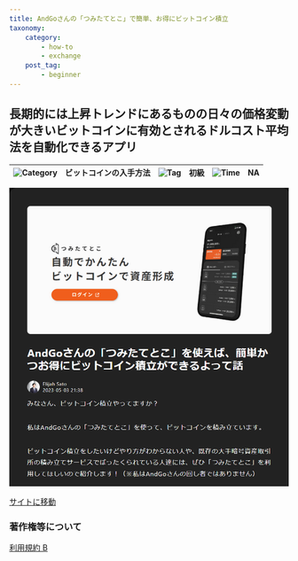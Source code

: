 ```yaml
---
title: AndGoさんの「つみたてとこ」で簡単、お得にビットコイン積立
taxonomy:
    category:
        - how-to
        - exchange
    post_tag:
        - beginner
---
```


## 長期的には上昇トレンドにあるものの日々の価格変動が大きいビットコインに有効とされるドルコスト平均法を自動化できるアプリ

|  ![Category](/_images/category.png)  |  ビットコインの入手方法  |  ![Tag](/_images/tag.png)  |  初級  | ![Time](/_images/timer.png)  |  NA  |
| ---- | ---- | ---- | ---- | ---- | ---- |

[![spotlight.soy Bitcoin contents](/_images/bitcoin_savings_2.png)](https://spotlight.soy/detail?article_id=wyrsmzxgy)

[サイトに移動](https://spotlight.soy/detail?article_id=wyrsmzxgy)

### 著作権等について
[利用規約 B](http://lostinbitcoin.jp.testrs.jp/staging/copyright/#uab) 
